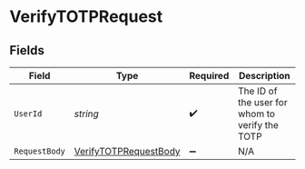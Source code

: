 # VerifyTOTPRequest


## Fields

| Field                                                                   | Type                                                                    | Required                                                                | Description                                                             |
| ----------------------------------------------------------------------- | ----------------------------------------------------------------------- | ----------------------------------------------------------------------- | ----------------------------------------------------------------------- |
| `UserId`                                                                | *string*                                                                | :heavy_check_mark:                                                      | The ID of the user for whom to verify the TOTP                          |
| `RequestBody`                                                           | [VerifyTOTPRequestBody](../../Models/Requests/VerifyTOTPRequestBody.md) | :heavy_minus_sign:                                                      | N/A                                                                     |